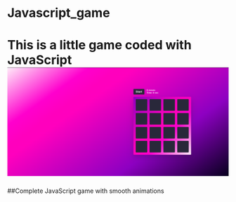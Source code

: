 # Javascript_game
This is a little game coded with JavaScript
![image](https://github.com/kaluumah/Javascript_game/blob/18323ca9a07b89157b07ab1185441e9b03bb0e19/Screenshot%20From%202025-01-25%2017-23-19.png)
=======
##Complete JavaScript game with smooth animations
